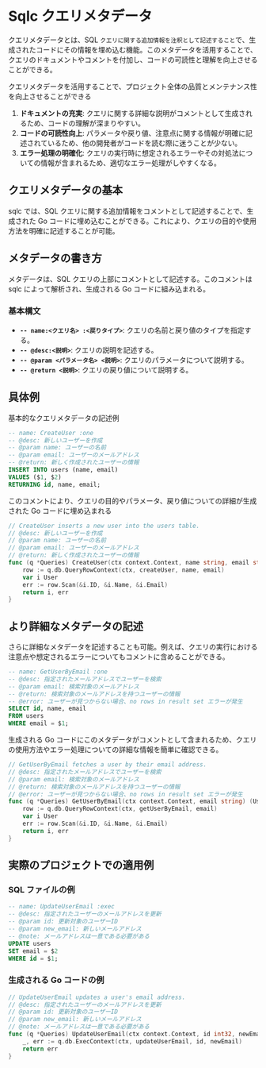 # Sqlc クエリメタデータ

クエリメタデータとは、SQL `クエリに関する追加情報を注釈として記述すること`で、生成されたコードにその情報を埋め込む機能。このメタデータを活用することで、クエリのドキュメントやコメントを付加し、コードの可読性と理解を向上させることができる。

クエリメタデータを活用することで、プロジェクト全体の品質とメンテナンス性を向上させることができる

1. **ドキュメントの充実**: クエリに関する詳細な説明がコメントとして生成されるため、コードの理解が深まりやすい。
2. **コードの可読性向上**: パラメータや戻り値、注意点に関する情報が明確に記述されているため、他の開発者がコードを読む際に迷うことが少ない。
3. **エラー処理の明確化**: クエリの実行時に想定されるエラーやその対処法についての情報が含まれるため、適切なエラー処理がしやすくなる。

## クエリメタデータの基本

sqlc では、SQL クエリに関する追加情報をコメントとして記述することで、生成された Go コードに埋め込むことができる。これにより、クエリの目的や使用方法を明確に記述することが可能。

## メタデータの書き方

メタデータは、SQL クエリの上部にコメントとして記述する。このコメントは sqlc によって解析され、生成される Go コードに組み込まれる。

### 基本構文

- **`-- name:<クエリ名> :<戻りタイプ>`**: クエリの名前と戻り値のタイプを指定する。
- **`-- @desc:<説明>`**: クエリの説明を記述する。
- **`-- @param <パラメータ名> <説明>`**: クエリのパラメータについて説明する。
- **`-- @return <説明>`**: クエリの戻り値について説明する。

## 具体例

基本的なクエリメタデータの記述例

```sql
-- name: CreateUser :one
-- @desc: 新しいユーザーを作成
-- @param name: ユーザーの名前
-- @param email: ユーザーのメールアドレス
-- @return: 新しく作成されたユーザーの情報
INSERT INTO users (name, email)
VALUES ($1, $2)
RETURNING id, name, email;
```

このコメントにより、クエリの目的やパラメータ、戻り値についての詳細が生成された Go コードに埋め込まれる

```go
// CreateUser inserts a new user into the users table.
// @desc: 新しいユーザーを作成
// @param name: ユーザーの名前
// @param email: ユーザーのメールアドレス
// @return: 新しく作成されたユーザーの情報
func (q *Queries) CreateUser(ctx context.Context, name string, email string) (User, error) {
    row := q.db.QueryRowContext(ctx, createUser, name, email)
    var i User
    err := row.Scan(&i.ID, &i.Name, &i.Email)
    return i, err
}
```

## より詳細なメタデータの記述

さらに詳細なメタデータを記述することも可能。例えば、クエリの実行における注意点や想定されるエラーについてもコメントに含めることができる。

```sql
-- name: GetUserByEmail :one
-- @desc: 指定されたメールアドレスでユーザーを検索
-- @param email: 検索対象のメールアドレス
-- @return: 検索対象のメールアドレスを持つユーザーの情報
-- @error: ユーザーが見つからない場合、no rows in result set エラーが発生
SELECT id, name, email
FROM users
WHERE email = $1;
```

生成される Go コードにこのメタデータがコメントとして含まれるため、クエリの使用方法やエラー処理についての詳細な情報を簡単に確認できる。

```go
// GetUserByEmail fetches a user by their email address.
// @desc: 指定されたメールアドレスでユーザーを検索
// @param email: 検索対象のメールアドレス
// @return: 検索対象のメールアドレスを持つユーザーの情報
// @error: ユーザーが見つからない場合、no rows in result set エラーが発生
func (q *Queries) GetUserByEmail(ctx context.Context, email string) (User, error) {
    row := q.db.QueryRowContext(ctx, getUserByEmail, email)
    var i User
    err := row.Scan(&i.ID, &i.Name, &i.Email)
    return i, err
}
```

## 実際のプロジェクトでの適用例

### SQL ファイルの例

```sql
-- name: UpdateUserEmail :exec
-- @desc: 指定されたユーザーのメールアドレスを更新
-- @param id: 更新対象のユーザーID
-- @param new_email: 新しいメールアドレス
-- @note: メールアドレスは一意である必要がある
UPDATE users
SET email = $2
WHERE id = $1;
```

### 生成される Go コードの例

```go
// UpdateUserEmail updates a user's email address.
// @desc: 指定されたユーザーのメールアドレスを更新
// @param id: 更新対象のユーザーID
// @param new_email: 新しいメールアドレス
// @note: メールアドレスは一意である必要がある
func (q *Queries) UpdateUserEmail(ctx context.Context, id int32, newEmail string) error {
    _, err := q.db.ExecContext(ctx, updateUserEmail, id, newEmail)
    return err
}
```
